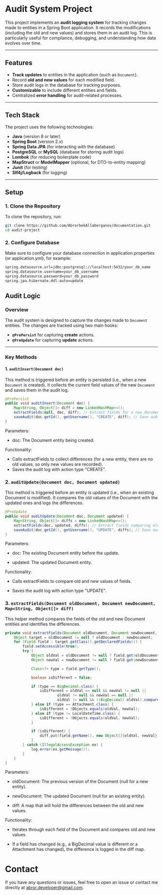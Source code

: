 # Audit System Project

This project implements an **audit logging system** for tracking changes made to entities in a Spring Boot application. It records the modifications (including the old and new values) and stores them in an audit log. This is particularly useful for compliance, debugging, and understanding how data evolves over time.

---

## Features

- **Track updates** to entities in the application (such as `Document`).
- Record **old and new values** for each modified field.
- Store audit logs in the database for tracking purposes.
- **Customizable** to include different entities and fields.
- Centralized **error handling** for audit-related processes.

---

## Tech Stack

The project uses the following technologies:

- **Java** (version 8 or later)
- **Spring Boot** (version 2.x)
- **Spring Data JPA** (for interacting with the database)
- **PostgreSQL** or **MySQL** (database for storing audit logs)
- **Lombok** (for reducing boilerplate code)
- **MapStruct** or **ModelMapper** (optional, for DTO-to-entity mapping)
- **Junit** (for testing)
- **Slf4j/Logback** (for logging)

---

## Setup

### 1. Clone the Repository

To clone the repository, run:

```bash
git clone https://github.com/AbrorbekAllaberganov/documentation.git
cd audit-project
```

### 2. Configure Database
Make sure to configure your database connection in application.properties (or application.yml), for example:
```bash
spring.datasource.url=jdbc:postgresql://localhost:5432/your_db_name
spring.datasource.username=your_db_username
spring.datasource.password=your_db_password
spring.jpa.hibernate.ddl-auto=update
```

## Audit Logic

### Overview

The audit system is designed to capture the changes made to `Document` entities. The changes are tracked using two main hooks:
- **`@PrePersist`** for capturing **create** actions.
- **`@PreUpdate`** for capturing **update** actions.

---

### Key Methods

#### 1. `auditInsert(Document doc)`

This method is triggered before an entity is persisted (i.e., when a new `Document` is created). It collects the current field values of the new `Document` and saves them in the audit log.

```java
@PrePersist
public void auditInsert(Document doc) {
    Map<String, Object[]> diff = new LinkedHashMap<>();
    extractFields(null, doc, diff); // Extract fields for a new document (no old value)
    saveAudit(doc.getId(), getUsername(), "CREATE", diff); // Save audit log with "CREATE" action
}
```

Parameters:

- doc: The Document entity being created.

Functionality:
- Calls extractFields to collect differences (for a new entity, there are no old values, so only new values are recorded).
- Saves the audit log with action type "CREATE".

### 2. `auditUpdate(Document doc, Document updated)`
This method is triggered before an entity is updated (i.e., when an existing Document is modified). It compares the old values of the Document with the updated ones and logs the differences.

```java
@PreUpdate
public void auditUpdate(Document doc, Document updated) {
    Map<String, Object[]> diffs = new LinkedHashMap<>();
    extractFields(doc, updated, diffs); // Extract fields comparing old and new values
    saveAudit(doc.getId(), getUsername(), "UPDATE", diffs); // Save audit log with "UPDATE" action
}
```
Parameters:

- doc: The existing Document entity before the update.

- updated: The updated Document entity.

Functionality:

- Calls extractFields to compare old and new values of fields.

- Saves the audit log with action type "UPDATE".

### 3. `extractFields(Document oldDocument, Document newDocument, Map<String, Object[]> diff)`
This helper method compares the fields of the old and new Document entities and identifies the differences.

```java
private void extractFields(Document oldDocument, Document newDocument, Map<String, Object[]> diff) {
    Object target = oldDocument != null ? oldDocument : newDocument;
    for (Field field : target.getClass().getDeclaredFields()) {
        field.setAccessible(true);
        try {
            Object oldVal = oldDocument != null ? field.get(oldDocument) : null;
            Object newVal = newDocument != null ? field.get(newDocument) : null;

            Class<?> type = field.getType();

            boolean isDifferent = false;

            if (type == BigDecimal.class) {
                isDifferent = oldVal == null && newVal != null ||
                        oldVal != null && newVal == null ||
                        oldVal != null && ((BigDecimal) oldVal).compareTo((BigDecimal) newVal) != 0;
            } else if (type == Attachment.class) {
                isDifferent = !Objects.equals(oldVal, newVal);
            } else if (type != LocalDateTime.class) {
                isDifferent = !Objects.equals(oldVal, newVal);
            }

            if (isDifferent) {
                diff.put(field.getName(), new Object[]{oldVal, newVal});
            }
        } catch (IllegalAccessException ex) {
            log.error(ex.getMessage());
        }
    }
}
```

Parameters:

- oldDocument: The previous version of the Document (null for a new entity).

- newDocument: The updated Document (null for an existing entity).

- diff: A map that will hold the differences between the old and new values.

Functionality:

- Iterates through each field of the Document and compares old and new values.

- If a field has changed (e.g., a BigDecimal value is different or a Attachment has changed), the difference is logged in the diff map.


# Contact
If you have any questions or issues, feel free to open an issue or contact me directly at abror.developer@gmail.com.
